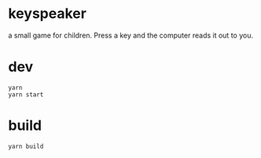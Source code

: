# keyspeaker

a small game for children. Press a key and the computer reads it out to you.

# dev
```
yarn
yarn start
```

# build
```
yarn build
```

